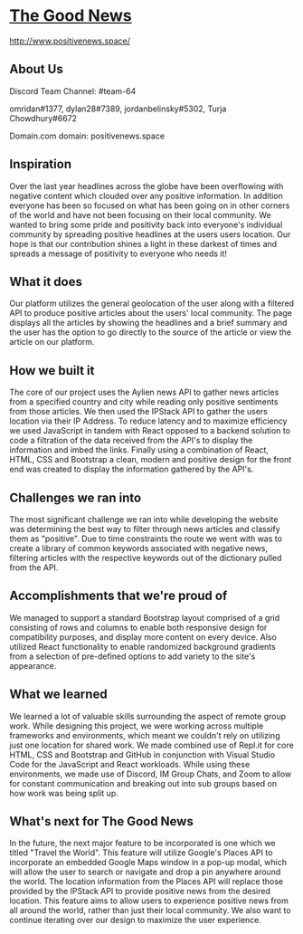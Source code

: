# [The Good News](http://www.positivenews.space/)
http://www.positivenews.space/

## About Us
Discord Team Channel: #team-64

omridan#1377,
dylan28#7389,
jordanbelinsky#5302,
Turja Chowdhury#6672

Domain.com domain: positivenews.space

## Inspiration
Over the last year headlines across the globe have been overflowing with negative content which clouded over any positive information. In addition everyone has been so focused on what has been going on in other corners of the world and have not been focusing on their local community. We wanted to bring some pride and positivity back into everyone's individual community by spreading positive headlines at the users users location. Our hope is that our contribution shines a light in these darkest of times and spreads a message of positivity to everyone who needs it! 

## What it does
Our platform utilizes the general geolocation of the user along with a filtered API to produce positive articles about the users' local community. The page displays all the articles by showing the headlines and a brief summary and the user has the option to go directly to the source of the article or view the article on our platform. 

## How we built it
The core of our project uses the Aylien news API to gather news articles from a specified country and city while reading only positive sentiments from those articles. We then used the IPStack API to gather the users location via their IP Address. To reduce latency and to maximize efficiency we used JavaScript  in tandem with React opposed to a backend solution to code a filtration of the data received from the API's to display the information and imbed the links. Finally using a combination of React, HTML, CSS and Bootstrap a clean, modern and positive design for the front end was created to display the information gathered by the API's.

## Challenges we ran into
The most significant challenge we ran into while developing the website was determining the best way to filter through news articles and classify them as "positive". Due to time constraints the route we went with was to create a library of common keywords associated with negative news, filtering articles with the respective keywords out of the dictionary pulled from the API.

## Accomplishments that we're proud of
We managed to support a standard Bootstrap layout comprised of a grid consisting of rows and columns to enable both responsive design for compatibility purposes, and display more content on every device. Also utilized React functionality to enable randomized background gradients from a selection of pre-defined options to add variety to the site's appearance. 

## What we learned
We learned a lot of valuable skills surrounding the aspect of remote group work. While designing this project, we were working across multiple frameworks and environments, which meant we couldn't rely on utilizing just one location for shared work. We made combined use of Repl.it for core HTML, CSS and Bootstrap and GitHub in conjunction with Visual Studio Code for the JavaScript and React workloads. While using these environments, we made use of Discord, IM Group Chats, and Zoom to allow for constant communication and breaking out into sub groups based on how work was being split up.

## What's next for The Good News
In the future, the next major feature to be incorporated is one which we titled "Travel the World". This feature will utilize Google's Places API to incorporate an embedded Google Maps window in a pop-up modal, which will allow the user to search or navigate and drop a pin anywhere around the world. The location information from the Places API will replace those provided by the IPStack API to provide positive news from the desired location. This feature aims to allow users to experience positive news from all around the world, rather than just their local community. We also want to continue iterating over our design to maximize the user experience.
